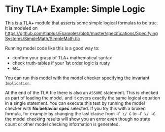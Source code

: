 
# Tiny TLA+ Example:  Simple Logic

This is a TLA+ module that asserts some simple logical formulas to
be true.  It is modeled on https://github.com/tlaplus/Examples/blob/master/specifications/SpecifyingSystems/SimpleMath/SimpleMath.tla

Running model code like this is a good way to:

* confirm your grasp of TLA+ mathematical syntax
* check truth-tables if your 1st order logic is rusty
* etc.

You can run this model with the model checker specifying the invariant `Implication`.


At the end of the TLA file there is also an `ASSUME` statement.  This is checked as part of loading the model, and it covers exactly the same logical equation in a single statement.  You can execute this test by running the model checker with **No behavior spec** selected.  If you try this with a broken formula, for example by changing the last clause from `~F \/ G` to `~F \/ ~G` the model checking results will show you an error even though no state count or other model checking information is generated.
